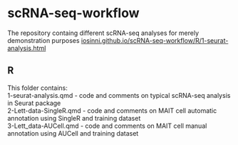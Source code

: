 # scRNA-seq-workflow
 The repository containg different scRNA-seq analyses for merely demonstration purposes
[iosinni.github.io/scRNA-seq-workflow/R/1-seurat-analysis.html](https://iosinnii.github.io/scRNA-seq-workflow/R/1-seurat-analysis.html)
## R

This folder contains:<br>
1-seurat-analysis.qmd - code and comments on typical scRNA-seq analysis in Seurat package<br>
2-Lett-data-SingleR.qmd - code and comments on MAIT cell automatic annotation using SingleR and training dataset<br>
3-Lett_data-AUCell.qmd - code and comments on MAIT cell manual annotation using AUCell and training dataset 
